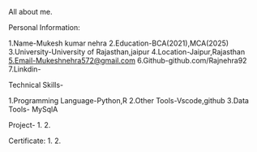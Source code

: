 All about me.

Personal Information:

 1.Name-Mukesh kumar nehra
 2.Education-BCA(2021),MCA(2025)
 3.University-University of Rajasthan,jaipur
 4.Location-Jaipur,Rajasthan
 5.Email-Mukeshnehra572@gmail.com
 6.Github-github.com/Rajnehra92
 7.Linkdin-

Technical Skills-

 1.Programming Language-Python,R
 2.Other Tools-Vscode,github
 3.Data Tools- MySqlA

Project-
 1.
 2.



Certificate:
 1.
 2.



